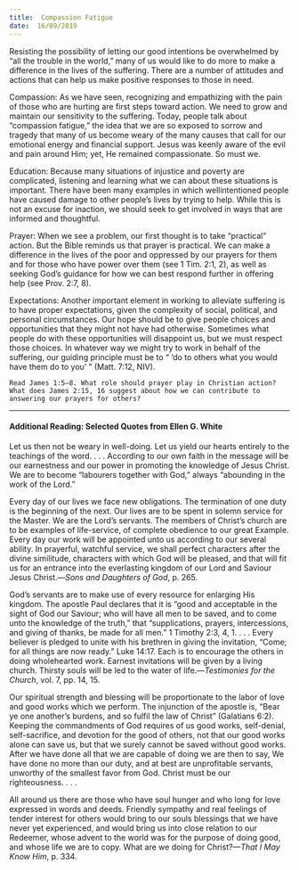 ```yaml
---
title:  Compassion Fatigue
date:  16/09/2019
---
```


Resisting the possibility of letting our good intentions be overwhelmed by “all the trouble in the world,” many of us would like to do more to make a difference in the lives of the suffering. There are a number of attitudes and actions that can help us make positive responses to those in need.

Compassion: As we have seen, recognizing and empathizing with the pain of those who are hurting are first steps toward action. We need to grow and maintain our sensitivity to the suffering. Today, people talk about “compassion fatigue,” the idea that we are so exposed to sorrow and tragedy that many of us become weary of the many causes that call for our emotional energy and financial support. Jesus was keenly aware of the evil and pain around Him; yet, He remained compassionate. So must we.

Education: Because many situations of injustice and poverty are complicated, listening and learning what we can about these situations is important. There have been many examples in which wellintentioned people have caused damage to other people’s lives by trying to help. While this is not an excuse for inaction, we should seek to get involved in ways that are informed and thoughtful.

Prayer: When we see a problem, our first thought is to take “practical” action. But the Bible reminds us that prayer is practical. We can make a difference in the lives of the poor and oppressed by our prayers for them and for those who have power over them (see 1 Tim. 2:1, 2), as well as seeking God’s guidance for how we can best respond further in offering help (see Prov. 2:7, 8).

Expectations: Another important element in working to alleviate suffering is to have proper expectations, given the complexity of social, political, and personal circumstances. Our hope should be to give people choices and opportunities that they might not have had otherwise. Sometimes what people do with these opportunities will disappoint us, but we must respect those choices. In whatever way we might try to work in behalf of the suffering, our guiding principle must be to “ ‘do to others what you would have them do to you’ ” (Matt. 7:12, NIV).

`Read James 1:5–8. What role should prayer play in Christian action? What does James 2:15, 16 suggest about how we can contribute to answering our prayers for others?`

---

#### Additional Reading: Selected Quotes from Ellen G. White

Let us then not be weary in well-doing. Let us yield our hearts entirely to the teachings of the word. . . . According to our own faith in the message will be our earnestness and our power in promoting the knowledge of Jesus Christ. We are to become “labourers together with God,” always “abounding in the work of the Lord.”  

Every day of our lives we face new obligations. The termination of one duty is the beginning of the next. Our lives are to be spent in solemn service for the Master. We are the Lord’s servants. The members of Christ’s church are to be examples of life-service, of complete obedience to our great Example. Every day our work will be appointed unto us according to our several ability. In prayerful, watchful service, we shall perfect characters after the divine similitude, characters with which God will be pleased, and that will fit us for an entrance into the everlasting kingdom of our Lord and Saviour Jesus Christ.—_Sons and Daughters of God_, p. 265.  

God’s servants are to make use of every resource for enlarging His kingdom. The apostle Paul declares that it is “good and acceptable in the sight of God our Saviour; who will have all men to be saved, and to come unto the knowledge of the truth,” that “supplications, prayers, intercessions, and giving of thanks, be made for all men.” 1 Timothy 2:3, 4, 1. . . . Every believer is pledged to unite with his brethren in giving the invitation, “Come; for all things are now ready.” Luke 14:17. Each is to encourage the others in doing wholehearted work. Earnest invitations will be given by a living church. Thirsty souls will be led to the water of life.—_Testimonies for the Church_, vol. 7, pp. 14, 15.

Our spiritual strength and blessing will be proportionate to the labor of love and good works which we perform. The injunction of the apostle is, “Bear ye one another’s burdens, and so fulfil the law of Christ” (Galatians 6:2). Keeping the commandments of God requires of us good works, self-denial, self-sacrifice, and devotion for the good of others, not that our good works alone can save us, but that we surely cannot be saved without good works. After we have done all that we are capable of doing we are then to say, We have done no more than our duty, and at best are unprofitable servants, unworthy of the smallest favor from God. Christ must be our righteousness. . . . 

All around us there are those who have soul hunger and who long for love expressed in words and deeds. Friendly sympathy and real feelings of tender interest for others would bring to our souls blessings that we have never yet experienced, and would bring us into close relation to our Redeemer, whose advent to the world was for the purpose of doing good, and whose life we are to copy. What are we doing for Christ?—_That I May Know Him_, p. 334.
